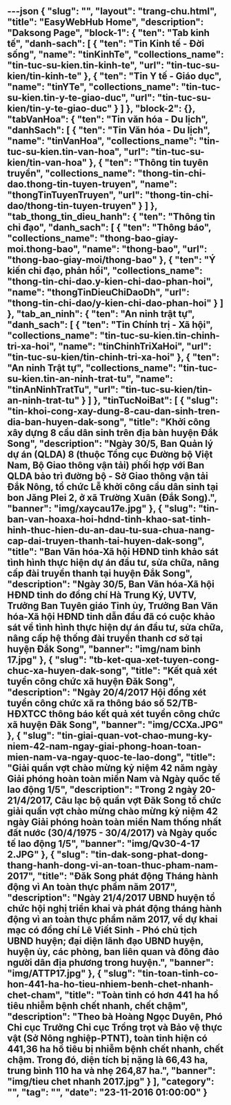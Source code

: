 ---json
{
    "slug": "",
    "layout": "trang-chu.html",
    "title": "EasyWebHub Home",
    "description": "Daksong Page",
    "block-1": {
        "ten": "Tab kinh tế",
        "danh-sach": [
            {
                "ten": "Tin Kinh tế - Đời sống",
                "name": "tinKinhTe",
                "collections_name": "tin-tuc-su-kien.tin-kinh-te",
                "url": "tin-tuc-su-kien/tin-kinh-te"
            },
            {
                "ten": "Tin Y tế - Giáo dục",
                "name": "tinYTe",
                "collections_name": "tin-tuc-su-kien.tin-y-te-giao-duc",
                "url": "tin-tuc-su-kien/tin-y-te-giao-duc"
            }
        ]
    },
    "block-2": {},
    "tabVanHoa": {
        "ten": "Tin văn hóa - Du lịch",
        "danhSach": [
            {
                "ten": "Tin Văn hóa - Du lịch",
                "name": "tinVanHoa",
                "collections_name": "tin-tuc-su-kien.tin-van-hoa",
                "url": "tin-tuc-su-kien/tin-van-hoa"
            },
            {
                "ten": "Thông tin tuyên truyền",
                "collections_name": "thong-tin-chi-dao.thong-tin-tuyen-truyen",
                "name": "thongTinTuyenTruyen",
                "url": "thong-tin-chi-dao/thong-tin-tuyen-truyen"
            }
        ]
    },
    "tab_thong_tin_dieu_hanh": {
        "ten": "Thông tin chỉ đạo",
        "danh_sach": [
            {
                "ten": "Thông báo",
                "collections_name": "thong-bao-giay-moi.thong-bao",
                "name": "thong-bao",
                "url": "thong-bao-giay-moi/thong-bao"
            },
            {
                "ten": "Ý kiến chỉ đạo, phản hồi",
                "collections_name": "thong-tin-chi-dao.y-kien-chi-dao-phan-hoi",
                "name": "thongTinDieuChiDaoDh",
                "url": "thong-tin-chi-dao/y-kien-chi-dao-phan-hoi"
            }
        ]
    },
    "tab_an_ninh": {
        "ten": "An ninh trật tự",
        "danh_sach": [
            {
                "ten": "Tin Chính trị - Xã hội",
                "collections_name": "tin-tuc-su-kien.tin-chinh-tri-xa-hoi",
                "name": "tinChinhTriXaHoi",
                "url": "tin-tuc-su-kien/tin-chinh-tri-xa-hoi"
            },
            {
                "ten": "An ninh Trật tự",
                "collections_name": "tin-tuc-su-kien.tin-an-ninh-trat-tu",
                "name": "tinAnNinhTratTu",
                "url": "tin-tuc-su-kien/tin-an-ninh-trat-tu"
            }
        ]
    },
    "tinTucNoiBat": [
        {
            "slug": "tin-khoi-cong-xay-dung-8-cau-dan-sinh-tren-dia-ban-huyen-dak-song",
            "title": "Khởi công xây dựng 8 cầu dân sinh trên địa bàn huyện Đắk Song",
            "description": "Ngày 30/5, Ban Quản lý dự án (QLDA) 8 (thuộc Tổng cục Đường bộ Việt Nam, Bộ Giao thông vận tải) phối hợp với Ban QLDA bảo trì đường bộ - Sở Giao thông vận tải Đắk Nông, tổ chức Lễ khởi công cầu dân sinh tại bon Jăng Plei 2, ở xã Trường Xuân (Đắk Song).",
            "banner": "img/xaycau17e.jpg"
        },
        {
            "slug": "tin-ban-van-hoaxa-hoi-hdnd-tinh-khao-sat-tinh-hinh-thuc-hien-du-an-dau-tu-sua-chua-nang-cap-dai-truyen-thanh-tai-huyen-dak-song",
            "title": "Ban Văn hóa-Xã hội HĐND tỉnh khảo sát tình hình thực hiện dự án đầu tư, sửa chữa, nâng cấp đài truyền thanh tại huyện Đắk Song",
            "description": "Ngày 30/5, Ban Văn hóa-Xã hội HĐND tỉnh do đồng chí Hà Trung Ký, UVTV, Trưởng Ban Tuyên giáo Tỉnh ủy, Trưởng Ban Văn hóa-Xã hội HĐND tỉnh dẫn đầu đã có cuộc khảo sát về tình hình thực hiện dự án đầu tư, sửa chữa, nâng cấp hệ thống đài truyền thanh cơ sở tại huyện Đắk Song",
            "banner": "img/nam binh 17.jpg"
        },
        {
            "slug": "tb-ket-qua-xet-tuyen-cong-chuc-xa-huyen-dak-song",
            "title": "Kết quả xét tuyển công chức xã huyện Đăk Song",
            "description": "Ngày 20/4/2017 Hội đồng xét tuyển công chức xã ra thông báo số 52/TB-HĐXTCC thông báo kết quả xét tuyển công chức xã huyện Đăk Song",
            "banner": "img/CCXa.JPG"
        },
        {
            "slug": "tin-giai-quan-vot-chao-mung-ky-niem-42-nam-ngay-giai-phong-hoan-toan-mien-nam-va-ngay-quoc-te-lao-dong",
            "title": "Giải quần vợt chào mừng kỷ niệm 42 năm ngày Giải phóng hoàn toàn miền Nam và Ngày quốc tế lao động 1/5",
            "description": "Trong 2 ngày 20-21/4/2017, Câu lạc bộ quần vợt Đăk Song tổ chức giải quần vợt chào mừng chào mừng kỷ niệm 42 ngày Giải phóng hoàn toàn miền Nam thống nhất đất nước (30/4/1975 - 30/4/2017) và Ngày quốc tế lao động 1/5",
            "banner": "img/Qv30-4-17 2.JPG"
        },
        {
            "slug": "tin-dak-song-phat-dong-thang-hanh-dong-vi-an-toan-thuc-pham-nam-2017",
            "title": "Đăk Song phát động Tháng hành động vì An toàn thực phẩm năm 2017",
            "description": "Ngày 21/4/2017 UBND huyện tổ chức hội nghị triển khai và phát động tháng hành động vì an toàn thực phẩm năm 2017, về dự khai mạc có đồng chí Lê Viết Sinh - Phó chủ tịch UBND huyện; đại diện lãnh đạo UBND huyện, huyện ủy, các phòng, ban liên quan và đông đảo người dân địa phương trong huyện.",
            "banner": "img/ATTP17.jpg"
        },
        {
            "slug": "tin-toan-tinh-co-hon-441-ha-ho-tieu-nhiem-benh-chet-nhanh-chet-cham",
            "title": "Toàn tỉnh có hơn 441 ha hồ tiêu nhiễm bệnh chết nhanh, chết chậm",
            "description": "Theo bà Hoàng Ngọc Duyên, Phó Chi cục Trưởng Chi cục Trồng trọt và Bảo vệ thực vật (Sở Nông nghiệp-PTNT), toàn tỉnh hiện có 441,36 ha hồ tiêu bị nhiễm bệnh chết nhanh, chết chậm. Trong đó, diện tích bị nặng là 66,43 ha, trung bình 110 ha và nhẹ 264,87 ha.",
            "banner": "img/tieu chet nhanh 2017.jpg"
        }
    ],
    "category": "",
    "tag": "",
    "date": "23-11-2016 01:00:00"
}
---
